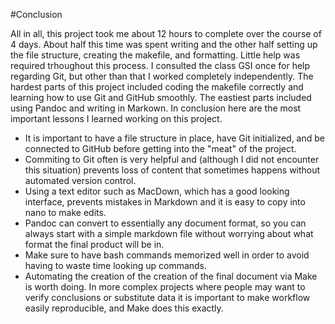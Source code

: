 #Conclusion

All in all, this project took me about 12 hours to complete over the course of 4 days. About half this time was spent writing and the other half setting up the file structure, creating the makefile, and formatting. Little help was required trhoughout this process. I consulted the class GSI once for help regarding Git, but other than that I worked completely independently. The hardest parts of this project included coding the makefile correctly and learning how to use Git and GitHub smoothly. The eastiest parts included using Pandoc and writing in Markown. In conclusion here are the most important lessons I learned working on this project.

* It is important to have a file structure in place, have Git initialized, and be connected to GitHub before getting into the "meat" of the project.
* Commiting to Git often is very helpful and (although I did not encounter this situation) prevents loss of content that sometimes happens without automated version control.
* Using a text editor such as MacDown, which has a good looking interface, prevents mistakes in Markdown and it is easy to copy into nano to make edits.
* Pandoc can convert to essentially any document format, so you can always start with a simple markdown file without worrying about what format the final product will be in.
* Make sure to have bash commands memorized well in order to avoid having to waste time looking up commands.
* Automating the creation of the creation of the final document via Make is worth doing. In more complex projects where people may want to verify conclusions or substitute data it is important to make workflow easily reproducible, and Make does this exactly.

